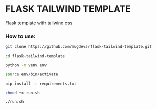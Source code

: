 # FLASK TAILWIND TEMPLATE

Flask template with tailwind css

### How to use:

```bash
git clone https://github.com/mugdevs/flask-tailwind-template.git

cd flask-tailwind-template

python -m venv env

source env/bin/activate

pip install -r requirements.txt

chmod +x run.sh

./run.sh
```
